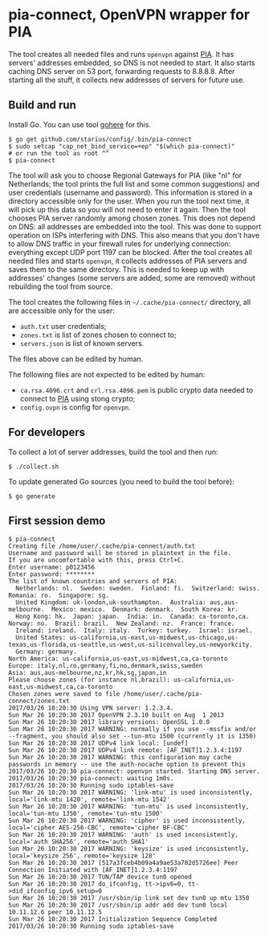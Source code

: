 # pia-connect, OpenVPN wrapper for PIA

The tool creates all needed files and runs `openvpn` against [PIA][pia].
It has servers' addresses embedded, so DNS is not needed to start. It also
starts caching DNS server on 53 port, forwarding requests to 8.8.8.8.
After starting all the stuff, it collects new addresses of servers
for future use.

## Build and run

Install Go. You can use tool [gohere][gohere] for this.

```
$ go get github.com/starius/config/.bin/pia-connect
$ sudo setcap "cap_net_bind_service=+ep" "$(which pia-connect)"
# or run the tool as root ^^
$ pia-connect
```

The tool will ask you to choose Regional Gateways for PIA (like "nl" for
Netherlands; the tool prints the full list and some common suggestions)
and user credentials (username and password). This information is stored
in a directory accessible only for the user. When you run the tool next
time, it will pick up this data so you will not need to enter it again.
Then the tool chooses PIA server randomly among chosen zones. This does
not depend on DNS: all addresses are embedded into the tool. This was done
to support operation on ISPs interfering with DNS. This also means that you
don't have to allow DNS traffic in your firewall rules for underlying
connection: everything except UDP port 1197 can be blocked. After the tool
creates all needed files and starts `openvpn`, it collects addresses of
PIA servers and saves them to the same directory. This is needed to keep up
with addresses' changes (some servers are added, some are removed) without
rebuilding the tool from source.

[gohere]: https://github.com/starius/gohere
[pia]: https://privateinternetaccess.com/

The tool creates the following files in `~/.cache/pia-connect/` directory,
all are accessible only for the user:

  * `auth.txt` user credentials;
  * `zones.txt` is list of zones chosen to connect to;
  * `servers.json` is list of known servers.

The files above can be edited by human.

The following files are not expected to be edited by human:

  * `ca.rsa.4096.crt` and `crl.rsa.4096.pem` is public crypto data needed
    to connect to [PIA][pia] using stong crypto;
  * `config.ovpn` is config for `openvpn`.

## For developers

To collect a lot of server addresses, build the tool and then run:

```
$ ./collect.sh
```

To update generated Go sources (you need to build the tool before):

```
$ go generate
```

## First session demo

```
$ pia-connect
Creating file /home/user/.cache/pia-connect/auth.txt
Username and password will be stored in plaintext in the file.
If you are uncomfortable with this, press Ctrl+C.
Enter username: p0123456
Enter password: ********
The list of known countries and servers of PIA:
  Netherlands: nl.  Sweden: sweden.  Finland: fi.  Switzerland: swiss.  Romania: ro.  Singapore: sg.
  United Kingdom: uk-london,uk-southampton.  Australia: aus,aus-melbourne.  Mexico: mexico.  Denmark: denmark.  South Korea: kr.
  Hong Kong: hk.  Japan: japan.  India: in.  Canada: ca-toronto,ca.  Norway: no.  Brazil: brazil.  New Zealand: nz.  France: france.
  Ireland: ireland.  Italy: italy.  Turkey: turkey.  Israel: israel.
  United States: us-california,us-east,us-midwest,us-chicago,us-texas,us-florida,us-seattle,us-west,us-siliconvalley,us-newyorkcity.
  Germany: germany.
North America: us-california,us-east,us-midwest,ca,ca-toronto
Europe: italy,nl,ro,germany,fi,no,denmark,swiss,sweden
Asia: aus,aus-melbourne,nz,kr,hk,sg,japan,in
Please choose zones (for instance nl,brazil): us-california,us-east,us-midwest,ca,ca-toronto
Chosen zones were saved to file /home/user/.cache/pia-connect/zones.txt
2017/03/26 10:20:30 Using VPN server: 1.2.3.4.
Sun Mar 26 10:20:30 2017 OpenVPN 2.3.10 built on Aug  1 2013
Sun Mar 26 10:20:30 2017 library versions: OpenSSL 1.0.0
Sun Mar 26 10:20:30 2017 WARNING: normally if you use --mssfix and/or --fragment, you should also set --tun-mtu 1500 (currently it is 1350)
Sun Mar 26 10:20:30 2017 UDPv4 link local: [undef]
Sun Mar 26 10:20:30 2017 UDPv4 link remote: [AF_INET]1.2.3.4:1197
Sun Mar 26 10:20:30 2017 WARNING: this configuration may cache passwords in memory -- use the auth-nocache option to prevent this
2017/03/26 10:20:30 pia-connect: openvpn started. Starting DNS server.
2017/03/26 10:20:30 pia-connect: waiting 1m0s.
2017/03/26 10:20:30 Running sudo iptables-save
Sun Mar 26 10:20:30 2017 WARNING: 'link-mtu' is used inconsistently, local='link-mtu 1420', remote='link-mtu 1542'
Sun Mar 26 10:20:30 2017 WARNING: 'tun-mtu' is used inconsistently, local='tun-mtu 1350', remote='tun-mtu 1500'
Sun Mar 26 10:20:30 2017 WARNING: 'cipher' is used inconsistently, local='cipher AES-256-CBC', remote='cipher BF-CBC'
Sun Mar 26 10:20:30 2017 WARNING: 'auth' is used inconsistently, local='auth SHA256', remote='auth SHA1'
Sun Mar 26 10:20:30 2017 WARNING: 'keysize' is used inconsistently, local='keysize 256', remote='keysize 128'
Sun Mar 26 10:20:30 2017 [517a3fceb4b09a4a9ae53a782d5726ee] Peer Connection Initiated with [AF_INET]1.2.3.4:1197
Sun Mar 26 10:20:30 2017 TUN/TAP device tun0 opened
Sun Mar 26 10:20:30 2017 do_ifconfig, tt->ipv6=0, tt->did_ifconfig_ipv6_setup=0
Sun Mar 26 10:20:30 2017 /usr/sbin/ip link set dev tun0 up mtu 1350
Sun Mar 26 10:20:30 2017 /usr/sbin/ip addr add dev tun0 local 10.11.12.6 peer 10.11.12.5
Sun Mar 26 10:20:30 2017 Initialization Sequence Completed
2017/03/26 10:20:30 Running sudo iptables-save
```

